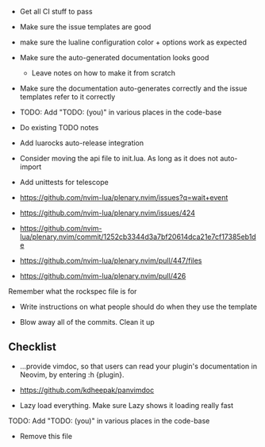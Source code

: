 - Get all CI stuff to pass
- Make sure the issue templates are good
- make sure the lualine configuration color + options work as expected
- Make sure the auto-generated documentation looks good
   - Leave notes on how to make it from scratch

- Make sure the documentation auto-generates correctly and the issue templates refer to it correctly

- TODO: Add "TODO: (you)" in various places in the code-base
- Do existing TODO notes

- Add luarocks auto-release integration

- Consider moving the api file to init.lua. As long as it does not auto-import

- Add unittests for telescope
 - https://github.com/nvim-lua/plenary.nvim/issues?q=wait+event
 - https://github.com/nvim-lua/plenary.nvim/issues/424
 - https://github.com/nvim-lua/plenary.nvim/commit/1252cb3344d3a7bf20614dca21e7cf17385eb1de
 - https://github.com/nvim-lua/plenary.nvim/pull/447/files
 - https://github.com/nvim-lua/plenary.nvim/pull/426

Remember what the rockspec file is for

- Write instructions on what people should do when they use the template

- Blow away all of the commits. Clean it up


## Checklist

- ...provide vimdoc, so that users can read your plugin's documentation in Neovim, by entering :h {plugin}.
 - https://github.com/kdheepak/panvimdoc

- Lazy load everything. Make sure Lazy shows it loading really fast

TODO: Add "TODO: (you)" in various places in the code-base

- Remove this file
